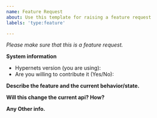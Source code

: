 ```yaml
---
name: Feature Request
about: Use this template for raising a feature request
labels: 'type:feature'

---
```


<em>Please make sure that this is a feature request.</em>

**System information**
- Hypernets version (you are using):
- Are you willing to contribute it (Yes/No):


**Describe the feature and the current behavior/state.**


**Will this change the current api? How?**


**Any Other info.**
